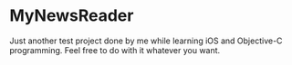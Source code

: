 # MyNewsReader

Just another test project done by me while learning iOS and Objective-C programming. Feel free to do with it whatever you want.
